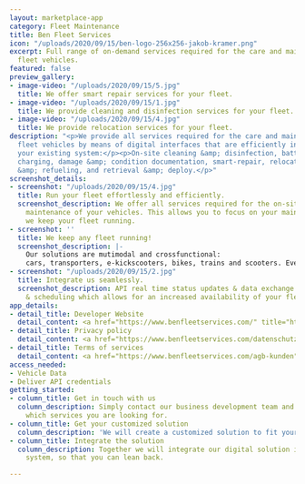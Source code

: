 ```yaml
---
layout: marketplace-app
category: Fleet Maintenance
title: Ben Fleet Services
icon: "/uploads/2020/09/15/ben-logo-256x256-jakob-kramer.png"
excerpt: Full range of on-demand services required for the care and maintenance of
  fleet vehicles.
featured: false
preview_gallery:
- image-video: "/uploads/2020/09/15/5.jpg"
  title: We offer smart repair services for your fleet.
- image-video: "/uploads/2020/09/15/1.jpg"
  title: We provide cleaning and disinfection services for your fleet.
- image-video: "/uploads/2020/09/15/4.jpg"
  title: We provide relocation services for your fleet.
description: "<p>We provide all services required for the care and maintenance of
  fleet vehicles by means of digital interfaces that are efficiently integrated into
  your existing system:</p><p>On-site cleaning &amp; disinfection, battery swaps &amp;
  charging, damage &amp; condition documentation, smart-repair, relocation, charging
  &amp; refueling, and retrieval &amp; deploy.</p>"
screenshot_details:
- screenshot: "/uploads/2020/09/15/4.jpg"
  title: Run your fleet effortlessly and efficiently.
  screenshot_description: We offer all services required for the on-site care and
    maintenance of your vehicles. This allows you to focus on your main tasks while
    we keep your fleet running.
- screenshot: ''
  title: We keep any fleet running!
  screenshot_description: |-
    Our solutions are mutimodal and crossfunctional:
    cars, transporters, e-kickscooters, bikes, trains and scooters. Even airtaxis. Stationary and free-floating.
- screenshot: "/uploads/2020/09/15/2.jpg"
  title: Integrate us seamlessly.
  screenshot_description: API real time status updates & data exchange optimise routing
    & scheduling which allows for an increased availability of your fleet.
app_details:
- detail_title: Developer Website
  detail_content: <a href="https://www.benfleetservices.com/" title="https://www.benfleetservices.com/">https://www.benfleetservices.com/</a><br>
- detail_title: Privacy policy
  detail_content: <a href="https://www.benfleetservices.com/datenschutz" title="https://www.benfleetservices.com/datenschutz">https://www.benfleetservices.com/datenschutz</a><br>
- detail_title: Terms of services
  detail_content: <a href="https://www.benfleetservices.com/agb-kunden" title="https://www.benfleetservices.com/agb-kunden">https://www.benfleetservices.com/agb-kunden</a><br>
access_needed:
- Vehicle Data
- Deliver API credentials
getting_started:
- column_title: Get in touch with us
  column_description: Simply contact our business development team and let them know
    which services you are looking for.
- column_title: Get your customized solution
  column_description: 'We will create a customized solution to fit your requirements. '
- column_title: Integrate the solution
  column_description: Together we will integrate our digital solution into your existing
    system, so that you can lean back.

---
```

